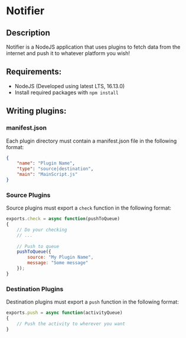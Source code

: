 # Notifier
## Description
Notifier is a NodeJS application that uses plugins to fetch
data from the internet and push it to whatever platform you wish!

## Requirements:
- NodeJS (Developed using latest LTS, 16.13.0)
- Install required packages with `npm install`

## Writing plugins:
### manifest.json
Each plugin directory must contain a manifest.json file in the following format:
```json
{
	"name": "Plugin Name",
	"type": "source|destination",
	"main": "MainScript.js"
}
```
### Source Plugins
Source plugins must export a `check` function in the following format:
```js
exports.check = async function(pushToQueue)
{
	// Do your checking
	// ...
	
	// Push to queue
	pushToQueue({
		source: "My Plugin Name",
		message: "Some message"
	});
}
```

### Destination Plugins
Destination plugins must export a `push` function in the following format:
```js
exports.push = async function(activityQueue)
{
	// Push the activity to wherever you want
}
```
